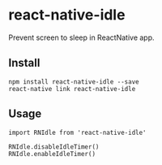 # react-native-idle
Prevent screen to sleep in ReactNative app.

## Install

```
npm install react-native-idle --save
react-native link react-native-idle
```


## Usage 

```
import RNIdle from 'react-native-idle'

RNIdle.disableIdleTimer()
RNIdle.enableIdleTimer()
```
